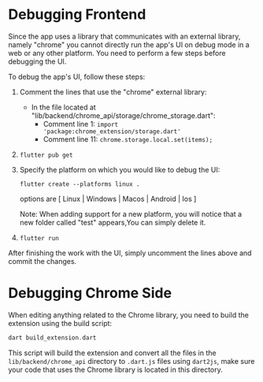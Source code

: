 # Debugging Frontend

Since the app uses a library that communicates with an external library, namely "chrome" you cannot directly run the app's UI on debug mode in a web or any other platform. You need to perform a few steps before debugging the UI.

To debug the app's UI, follow these steps:

1. Comment the lines that use the "chrome" external library:

   - In the file located at "lib/backend/chrome_api/storage/chrome_storage.dart":
     - Comment line 1: `import 'package:chrome_extension/storage.dart'`
     - Comment line 11: `chrome.storage.local.set(items);`

2. `flutter pub get`

3. Specify the platform on which you would like to debug the UI:
    ```
    flutter create --platforms linux .
    ```
    options are [ Linux | Windows | Macos | Android | Ios ]

    Note: When adding support for a new platform, you will notice
    that a new folder called "test" appears,You can simply delete it.

5. `flutter run`

After finishing the work with the UI, simply uncomment the lines above and commit the changes.


# Debugging Chrome Side

When editing anything related to the Chrome library, you need to build the extension using the build script:

```dart
dart build_extension.dart
```

This script will build the extension and convert all the files in the `lib/backend/chrome_api` directory to `.dart.js` files using `dart2js`, make sure your code that uses the Chrome library is located in this directory.
